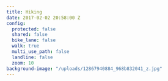 ```yaml
---
title: Hiking
date: 2017-02-02 20:58:00 Z
config:
  protected: false
  shared: false
  bike_lane: false
  walk: true
  multi_use_path: false
  landline: false
  zoom: 10
background-image: "/uploads/12867940884_968b832041_z.jpg"
---
```


